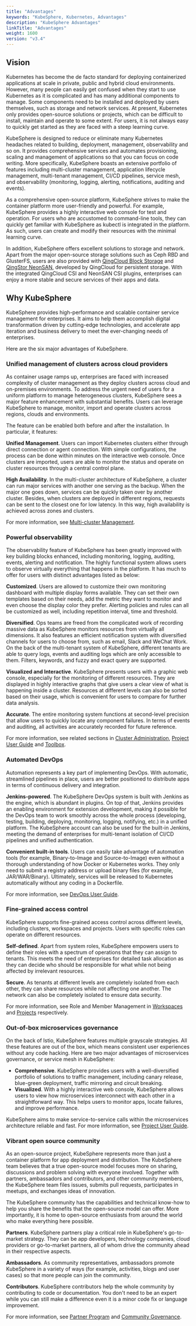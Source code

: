 ```yaml
---
title: "Advantages"
keywords: "KubeSphere, Kubernetes, Advantages"
description: "KubeSphere Advantages"
linkTitle: "Advantages"
weight: 1600
version: "v3.4"
---
```


## Vision

Kubernetes has become the de facto standard for deploying containerized applications at scale in private, public and hybrid cloud environments. However, many people can easily get confused when they start to use Kubernetes as it is complicated and has many additional components to manage. Some components need to be installed and deployed by users themselves, such as storage and network services. At present, Kubernetes only provides open-source solutions or projects, which can be difficult to install, maintain and operate to some extent. For users, it is not always easy to quickly get started as they are faced with a steep learning curve.

KubeSphere is designed to reduce or eliminate many Kubernetes headaches related to building, deployment, management, observability and so on. It provides comprehensive services and automates provisioning, scaling and management of applications so that you can focus on code writing. More specifically, KubeSphere boasts an extensive portfolio of features including multi-cluster management, application lifecycle management, multi-tenant management, CI/CD pipelines, service mesh, and observability (monitoring, logging, alerting, notifications, auditing and events).

As a comprehensive open-source platform, KubeSphere strives to make the container platform more user-friendly and powerful. For example, KubeSphere provides a highly interactive web console for test and operation. For users who are accustomed to command-line tools, they can quickly get familiar with KubeSphere as kubectl is integrated in the platform. As such, users can create and modify their resources with the minimal learning curve.

In addition, KubeSphere offers excellent solutions to storage and network. Apart from the major open-source storage solutions such as Ceph RBD and GlusterFS, users are also provided with [QingCloud Block Storage](https://docs.qingcloud.com/product/storage/volume/) and [QingStor NeonSAN](https://docs.qingcloud.com/product/storage/volume/super_high_performance_shared_volume/), developed by QingCloud for persistent storage. With the integrated QingCloud CSI and NeonSAN CSI plugins, enterprises can enjoy a more stable and secure services of their apps and data.

## Why KubeSphere

KubeSphere provides high-performance and scalable container service management for enterprises. It aims to help them accomplish digital transformation driven by cutting-edge technologies, and accelerate app iteration and business delivery to meet the ever-changing needs of enterprises.

Here are the six major advantages of KubeSphere.

### Unified management of clusters across cloud providers

As container usage ramps up, enterprises are faced with increased complexity of cluster management as they deploy clusters across cloud and on-premises environments. To address the urgent need of users for a uniform platform to manage heterogeneous clusters, KubeSphere sees a major feature enhancement with substantial benefits. Users can leverage KubeSphere to manage, monitor, import and operate clusters across regions, clouds and environments.

The feature can be enabled both before and after the installation. In particular, it features:

**Unified Management**. Users can import Kubernetes clusters either through direct connection or agent connection. With simple configurations, the process can be done within minutes on the interactive web console. Once clusters are imported, users are able to monitor the status and operate on cluster resources through a central control plane.

**High Availability**. In the multi-cluster architecture of KubeSphere, a cluster can run major services with another one serving as the backup. When the major one goes down, services can be quickly taken over by another cluster. Besides, when clusters are deployed in different regions, requests can be sent to the closest one for low latency. In this way, high availability is achieved across zones and clusters.

For more information, see [Multi-cluster Management](../../multicluster-management/).

### Powerful observability

The observability feature of KubeSphere has been greatly improved with key building blocks enhanced, including monitoring, logging, auditing, events, alerting and notification. The highly functional system allows users to observe virtually everything that happens in the platform. It has much to offer for users with distinct advantages listed as below:

**Customized**. Users are allowed to customize their own monitoring dashboard with multiple display forms available. They can set their own templates based on their needs, add the metric they want to monitor and even choose the display color they prefer. Alerting policies and rules can all be customized as well, including repetition interval, time and threshold.

**Diversified**. Ops teams are freed from the complicated work of recording massive data as KubeSphere monitors resources from virtually all dimensions. It also features an efficient notification system with diversified channels for users to choose from, such as email, Slack and WeChat Work. On the back of the multi-tenant system of KubeSphere, different tenants are able to query logs, events and auditing logs which are only accessible to them. Filters, keywords, and fuzzy and exact query are supported.

**Visualized and Interactive**. KubeSphere presents users with a graphic web console, especially for the monitoring of different resources. They are displayed in highly interactive graphs that give users a clear view of what is happening inside a cluster. Resources at different levels can also be sorted based on their usage, which is convenient for users to compare for further data analysis.

**Accurate**. The entire monitoring system functions at second-level precision that allow users to quickly locate any component failures. In terms of events and auditing, all activities are accurately recorded for future reference.

For more information, see related sections in [Cluster Administration](../../cluster-administration/), [Project User Guide](../../project-user-guide/) and [Toolbox](../../toolbox/).

### Automated DevOps

Automation represents a key part of implementing DevOps. With automatic, streamlined pipelines in place, users are better positioned to distribute apps in terms of continuous delivery and integration.

**Jenkins-powered**. The KubeSphere DevOps system is built with Jenkins as the engine, which is abundant in plugins. On top of that, Jenkins provides an enabling environment for extension development, making it possible for the DevOps team to work smoothly across the whole process (developing, testing, building, deploying, monitoring, logging, notifying, etc.) in a unified platform. The KubeSphere account can also be used for the built-in Jenkins, meeting the demand of enterprises for multi-tenant isolation of CI/CD pipelines and unified authentication.

**Convenient built-in tools**. Users can easily take advantage of automation tools (for example, Binary-to-Image and Source-to-Image) even without a thorough understanding of how Docker or Kubernetes works. They only need to submit a registry address or upload binary files (for example, JAR/WAR/Binary). Ultimately, services will be released to Kubernetes automatically without any coding in a Dockerfile.

For more information, see [DevOps User Guide](../../devops-user-guide/).

### Fine-grained access control

KubeSphere supports fine-grained access control across different levels, including clusters, workspaces and projects. Users with specific roles can operate on different resources.

**Self-defined**. Apart from system roles, KubeSphere empowers users to define their roles with a spectrum of operations that they can assign to tenants. This meets the need of enterprises for detailed task allocation as they can decide who should be responsible for what while not being affected by irrelevant resources.

**Secure**. As tenants at different levels are completely isolated from each other, they can share resources while not affecting one another. The network can also be completely isolated to ensure data security.

For more information, see Role and Member Management in [Workspaces](../../workspace-administration/role-and-member-management/) and [Projects](../../project-administration/role-and-member-management/) respectively.

### Out-of-box microservices governance

On the back of Istio, KubeSphere features multiple grayscale strategies. All these features are out of the box, which means consistent user experiences without any code hacking. Here are two major advantages of microservices governance, or service mesh in KubeSphere:

- **Comprehensive**. KubeSphere provides users with a well-diversified portfolio of solutions to traffic management, including canary release, blue-green deployment, traffic mirroring and circuit breaking.
- **Visualized**. With a highly interactive web console, KubeSphere allows users to view how microservices interconnect with each other in a straightforward way. This helps users to monitor apps, locate failures, and improve performance.

KubeSphere aims to make service-to-service calls within the microservices architecture reliable and fast. For more information, see [Project User Guide](../../project-user-guide/).

### Vibrant open source community

As an open-source project, KubeSphere represents more than just a container platform for app deployment and distribution. The KubeSphere team believes that a true open-source model focuses more on sharing, discussions and problem solving with everyone involved. Together with partners, ambassadors and contributors, and other community members, the KubeSphere team files issues, submits pull requests, participates in meetups, and exchanges ideas of innovation.

The KubeSphere community has the capabilities and technical know-how to help you share the benefits that the open-source model can offer. More importantly, it is home to open-source enthusiasts from around the world who make everything here possible.

**Partners**. KubeSphere partners play a critical role in KubeSphere's go-to-market strategy. They can be app developers, technology companies, cloud providers or go-to-market partners, all of whom drive the community ahead in their respective aspects.

**Ambassadors**. As community representatives, ambassadors promote KubeSphere in a variety of ways (for example, activities, blogs and user cases) so that more people can join the community.

**Contributors**. KubeSphere contributors help the whole community by contributing to code or documentation. You don't need to be an expert while you can still make a difference even it is a minor code fix or language improvement.

For more information, see [Partner Program](https://kubesphere.io/partner/) and [Community Governance](https://kubesphere.io/contribution/).